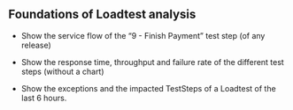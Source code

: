 ## Foundations of Loadtest analysis

- Show the service flow of the “9 - Finish Payment” test step (of any release)

- Show the response time, throughput and failure rate of the different test steps (without a chart)

- Show the exceptions and the impacted TestSteps of a Loadtest of the last 6 hours.
